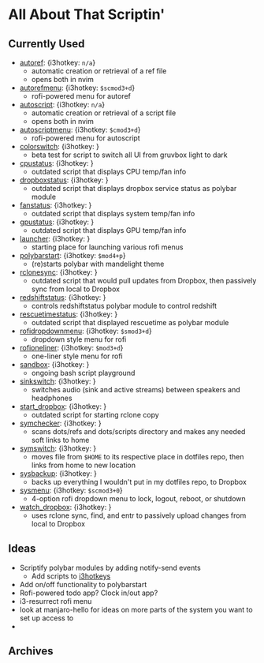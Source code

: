 # All About That Scriptin'

## Currently Used

- [autoref](../../../scripts/autoref.sh): {i3hotkey: `n/a`}
  - automatic creation or retrieval of a ref file
  - opens both in nvim
- [autorefmenu](../../../scripts/autorefmenu.sh): {i3hotkey: `$scmod3+d`}
  - rofi-powered menu for autoref
- [autoscript](../../../scripts/autoscript.sh): {i3hotkey: `n/a`}
  - automatic creation or retrieval of a script file
  - opens both in nvim
- [autoscriptmenu](../../../scripts/autoscriptmenu.sh): {i3hotkey: `$cmod3+d`}
  - rofi-powered menu for autoscript
- [colorswitch](../../../scripts/colorswitch.sh): {i3hotkey: }
  - beta test for script to switch all UI from gruvbox light to dark
- [cpustatus](../../../scripts/cpustatus.sh): {i3hotkey: }
  - outdated script that displays CPU temp/fan info
- [dropboxstatus](../../../scripts/dropboxstatus.sh): {i3hotkey: }
  - outdated script that displays dropbox service status as polybar module
- [fanstatus](../../../scripts/fanstatus.sh): {i3hotkey: }
  - outdated script that displays system temp/fan info
- [gpustatus](../../../scripts/gpustatus.sh): {i3hotkey: }
  - outdated script that displays GPU temp/fan info
- [launcher](../../../scripts/launcher.sh): {i3hotkey: }
  - starting place for launching various rofi menus
- [polybarstart](../../../scripts/polybarstart.sh): {i3hotkey: `$mod4+p`}
  - (re)starts polybar with mandelight theme
- [rclonesync](../../../scripts/rclonesync.sh): {i3hotkey: }
  - outdated script that would pull updates from Dropbox, then passively sync from local to Dropbox
- [redshiftstatus](../../../scripts/redshiftstatus.sh): {i3hotkey: }
  - controls redshiftstatus polybar module to control redshift
- [rescuetimestatus](../../../scripts/rescuetimestatus.sh): {i3hotkey: }
  - outdated script that displayed rescuetime as polybar module
- [rofidropdownmenu](../../../scripts/rofidropdownmenu.sh): {i3hotkey: `$smod3+d`}
  - dropdown style menu for rofi
- [rofioneliner](../../../scripts/rofioneliner.sh): {i3hotkey: `$mod3+d`}
  - one-liner style menu for rofi
- [sandbox](../../../scripts/sandbox.sh): {i3hotkey: }
  - ongoing bash script playground
- [sinkswitch](../../../scripts/sinkswitch.sh): {i3hotkey: }
  - switches audio (sink and active streams) between speakers and headphones
- [start_dropbox](../../../scripts/start_dropbox.sh): {i3hotkey: }
  - outdated script for starting rclone copy
- [symchecker](../../../scripts/symchecker.sh): {i3hotkey: }
  - scans dots/refs and dots/scripts directory and makes any needed soft links to home
- [symswitch](../../../scripts/symswitch.sh): {i3hotkey: }
  - moves file from `$HOME` to its respective place in dotfiles repo, then links from home to new location
- [sysbackup](../../../scripts/sysbackup.sh): {i3hotkey: }
  - backs up everything I wouldn't put in my dotfiles repo, to Dropbox
- [sysmenu](../../../scripts/sysmenu.sh): {i3hotkey: `$scmod3+0`}
  - 4-option rofi dropdown menu to lock, logout, reboot, or shutdown
- [watch_dropbox](../../../scripts/watch_dropbox.sh): {i3hotkey: }
  - uses rclone sync, find, and entr to passively upload changes from local to Dropbox

## Ideas

- Scriptify polybar modules by adding notify-send events
  - Add scripts to [i3hotkeys](i3hotkeys)
- Add on/off functionality to polybarstart
- Rofi-powered todo app? Clock in/out app?
- i3-resurrect rofi menu
- look at manjaro-hello for ideas on more parts of the system you want to set up access to
- 

## Archives



